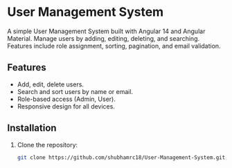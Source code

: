 # User Management System

A simple User Management System built with Angular 14 and Angular Material. Manage users by adding, editing, deleting, and searching. Features include role assignment, sorting, pagination, and email validation.

## Features

- Add, edit, delete users.
- Search and sort users by name or email.
- Role-based access (Admin, User).
- Responsive design for all devices.

## Installation

1. Clone the repository:
   ```bash
   git clone https://github.com/shubhamrc18/User-Management-System.git
